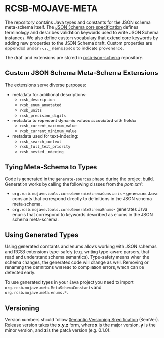 # RCSB-MOJAVE-META

The repository contains Java types and constants for the JSON schema meta-schema itself. The [JSON Schema 
core specification](http://json-schema.org/latest/json-schema-core.html) defines terminology 
and describes validation keywords used to write JSON Schema instances. We also define custom vocabulary 
that extend core keywords by adding new properties to the JSON Schema draft. Custom properties are appended 
under `rcsb_` namespace to indicate provenance.
 
The draft and extensions are stored in [rcsb-json-schema](https://github.com/rcsb/rcsb-json-schema) repository.

## Custom JSON Schema Meta-Schema Extensions
The extensions serve diverse purposes:
- metadata for additional descriptions:
    * `rcsb_description`
    * `rcsb_enum_annotated`
    * `rcsb_units`
    * `rcsb_precision_digits`
- metadata to represent dynamic values associated with fields:
    * `rcsb_current_maximum_value`
    * `rcsb_current_minimum_value`
- metadata used for text-indexing:
    * `rcsb_search_context`   
    * `rcsb_full_text_priority`
    * `rcsb_nested_indexing`
        
## Tying Meta-Schema to Types
Code is generated in the `generate-sources` phase during the project build. Generation works by calling the following 
classes from the _pom.xml_:
- `org.rcsb.mojave.tools.core.GenerateSchemaConstants` - generates Java constants that correspond directly 
to definitions in the JSON schema meta-schema.
- `org.rcsb.mojave.tools.core.GenerateSchemaEnums`- generates Java enums that correspond to keywords described 
as enums in the JSON schema meta-schema.

## Using Generated Types

Using generated constants and enums allows working with JSON schemas and RCSB extensions type-safely (e.g. writing 
type-aware parsers, that read and understand schema semantics). Type-safety means when the schema changes, the 
generated code will change as well. Removing or renaming the definitions will lead to compilation errors, which 
can be detected early.  

To use generated types in your Java project you need to import `org.rcsb.mojave.meta.MetaSchemaConstants` and 
`org.rcsb.mojave.meta.enums.*`.

## Versioning
 Version numbers should follow [Semantic Versioning Specification](https://semver.org/#semantic-versioning-specification-semver) 
(SemVer). Release version takes the **x.y.z** form, where **x** is the major version, **y** is the minor version, 
and **z** is the patch version (e.g. 0.1.0).
